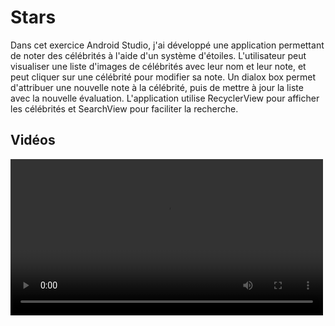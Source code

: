 <!DOCTYPE html>
<html lang="fr">
<head>
    <meta charset="UTF-8">
    <meta name="viewport" content="width=device-width, initial-scale=1.0">
    <title>Exercice Android Studio</title>
</head>
<body>
    <h1>Stars</h1>
    <p>
        Dans cet exercice Android Studio, j'ai développé une application permettant de noter des célébrités à l'aide d'un système d'étoiles. L'utilisateur peut visualiser une liste d'images de célébrités avec leur nom et leur note, et peut cliquer sur une célébrité pour modifier sa note. Un dialox box permet d'attribuer une nouvelle note à la célébrité, puis de mettre à jour la liste avec la nouvelle évaluation. L'application utilise RecyclerView pour afficher les célébrités et SearchView pour faciliter la recherche.
    </p>
    <h2>Vidéos</h2>
    <video controls width="500">
        <source src="https://github.com/user-attachments/assets/f2ebc873-1a1a-416d-8eff-7b840ea522ef" type="video/mp4">
        Votre navigateur ne supporte pas la balise vidéo.
    </video>
</body>
</html>

